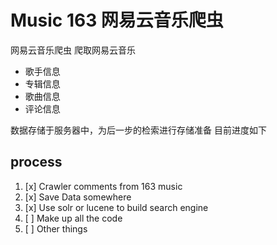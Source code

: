 # Music 163 网易云音乐爬虫
网易云音乐爬虫
爬取网易云音乐
- 歌手信息
- 专辑信息
- 歌曲信息
- 评论信息

数据存储于服务器中，为后一步的检索进行存储准备
目前进度如下

## process

1. [x] Crawler comments from 163 music
2. [x] Save Data somewhere
3. [x] Use solr or lucene to build search engine
4. [ ] Make up all the code
5. [ ] Other things
